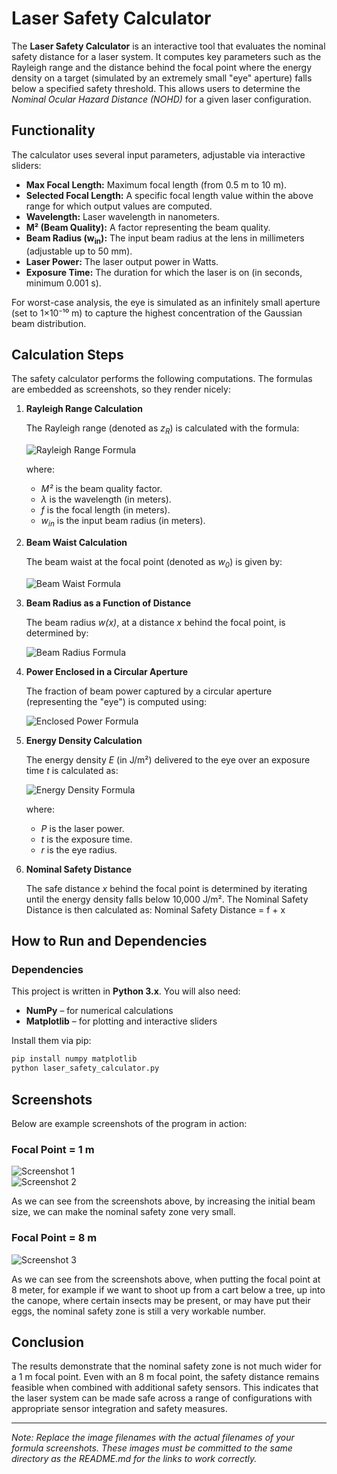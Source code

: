 # Laser Safety Calculator

The **Laser Safety Calculator** is an interactive tool that evaluates the nominal safety distance for a laser system. It computes key parameters such as the Rayleigh range and the distance behind the focal point where the energy density on a target (simulated by an extremely small "eye" aperture) falls below a specified safety threshold. This allows users to determine the *Nominal Ocular Hazard Distance (NOHD)* for a given laser configuration.

## Functionality

The calculator uses several input parameters, adjustable via interactive sliders:

- **Max Focal Length:** Maximum focal length (from 0.5 m to 10 m).
- **Selected Focal Length:** A specific focal length value within the above range for which output values are computed.
- **Wavelength:** Laser wavelength in nanometers.
- **M² (Beam Quality):** A factor representing the beam quality.
- **Beam Radius (w<sub>in</sub>):** The input beam radius at the lens in millimeters (adjustable up to 50 mm).
- **Laser Power:** The laser output power in Watts.
- **Exposure Time:** The duration for which the laser is on (in seconds, minimum 0.001 s).

For worst-case analysis, the eye is simulated as an infinitely small aperture (set to 1×10⁻¹⁰ m) to capture the highest concentration of the Gaussian beam distribution.

## Calculation Steps

The safety calculator performs the following computations. The formulas are embedded as screenshots, so they render nicely:

1. **Rayleigh Range Calculation**

   The Rayleigh range (denoted as *z<sub>R</sub>*) is calculated with the formula:

   ![Rayleigh Range Formula](rayleigh_range_formula.png)

   where:
   - *M²* is the beam quality factor.
   - *λ* is the wavelength (in meters).
   - *f* is the focal length (in meters).
   - *w<sub>in</sub>* is the input beam radius (in meters).

2. **Beam Waist Calculation**

   The beam waist at the focal point (denoted as *w<sub>0</sub>*) is given by:

   ![Beam Waist Formula](beam_waist_formula.png)

3. **Beam Radius as a Function of Distance**

   The beam radius *w(x)*, at a distance *x* behind the focal point, is determined by:

   ![Beam Radius Formula](beam_radius_formula.png)

4. **Power Enclosed in a Circular Aperture**

   The fraction of beam power captured by a circular aperture (representing the "eye") is computed using:

   ![Enclosed Power Formula](enclosed_power_formula.png)

5. **Energy Density Calculation**

   The energy density *E* (in J/m²) delivered to the eye over an exposure time *t* is calculated as:

   ![Energy Density Formula](energy_density_formula.png)

   where:
   - *P* is the laser power.
   - *t* is the exposure time.
   - *r* is the eye radius.

6. **Nominal Safety Distance**

   The safe distance *x* behind the focal point is determined by iterating until the energy density falls below 10,000 J/m². The Nominal Safety Distance is then calculated as: Nominal Safety Distance = f + x

## How to Run and Dependencies

### Dependencies

This project is written in **Python 3.x**. You will also need:
- **NumPy** – for numerical calculations  
- **Matplotlib** – for plotting and interactive sliders  

Install them via pip:

```bash
pip install numpy matplotlib
python laser_safety_calculator.py
```

## Screenshots

Below are example screenshots of the program in action:

### Focal Point = 1 m
![Screenshot 1](screenshot_13_4.png)  
![Screenshot 2](screenshot_13_8.png)

As we can see from the screenshots above, by increasing the initial beam size, we can make the nominal safety zone very small.

### Focal Point = 8 m
![Screenshot 3](screenshot_10_50.png)

As we can see from the screenshots above, when putting the focal point at 8 meter, for example if we want to shoot up from a cart below a tree, up into the canope, where certain insects may be present, or may have put their eggs, the nominal safety zone is still a very workable number.

## Conclusion

The results demonstrate that the nominal safety zone is not much wider for a 1 m focal point. Even with an 8 m focal point, the safety distance remains feasible when combined with additional safety sensors. This indicates that the laser system can be made safe across a range of configurations with appropriate sensor integration and safety measures.

---

*Note: Replace the image filenames with the actual filenames of your formula screenshots. These images must be committed to the same directory as the README.md for the links to work correctly.*
